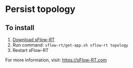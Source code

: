 # Persist topology

## To install

1. [Download sFlow-RT](https://sflow-rt.com/download.php)
2. Run command: `sflow-rt/get-app.sh sflow-rt topology`
3. Restart sFlow-RT

For more information, visit:
https://sFlow-RT.com
 
